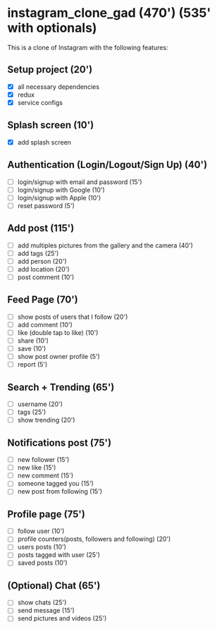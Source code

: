 # instagram_clone_gad (470') (535' with optionals)

This is a clone of Instagram with the following features:

## Setup project (20')
* [x] all necessary dependencies
* [x] redux
* [x] service configs

## Splash screen (10')
* [x] add splash screen

## Authentication (Login/Logout/Sign Up) (40')
  * [ ] login/signup with email and password (15')
  * [ ] login/signup with Google (10')
  * [ ] login/signup with Apple (10')
  * [ ] reset password (5')

## Add post (115')
 * [ ] add multiples pictures from the gallery and the camera (40')
 * [ ] add tags (25')
 * [ ] add person (20')
 * [ ] add location (20')
 * [ ] post comment (10')

## Feed Page (70')
  * [ ] show posts of users that I follow (20')
  * [ ] add comment (10')
  * [ ] like (double tap to like) (10')
  * [ ] share (10')
  * [ ] save (10')
  * [ ] show post owner profile (5')
  * [ ] report (5')

## Search + Trending (65')
  * [ ] username (20')
  * [ ] tags (25')
  * [ ] show trending (20')

## Notifications post (75')
  * [ ] new follower (15')
  * [ ] new like (15')
  * [ ] new comment (15')
  * [ ] someone tagged you (15')
  * [ ] new post from following (15')

## Profile page (75')
  * [ ] follow user (10')
  * [ ] profile counters(posts, followers and following) (20')
  * [ ] users posts (10')
  * [ ] posts tagged with user (25')
  * [ ] saved posts (10')

## (Optional) Chat (65')
  * [ ] show chats (25')
  * [ ] send message (15')
  * [ ] send pictures and videos (25')